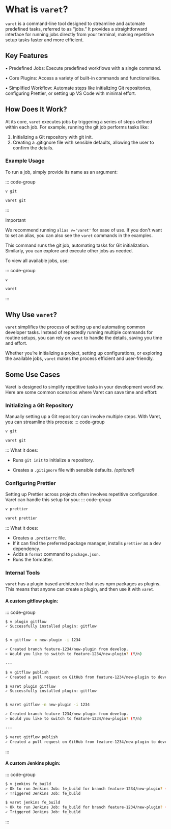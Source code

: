 # What is `varet`?

`varet` is a command-line tool designed to streamline and automate predefined tasks, referred to as “jobs.” It provides a straightforward interface for running jobs directly from your terminal, making repetitive setup tasks faster and more efficient.

## Key Features

• Predefined Jobs: Execute predefined workflows with a single command.

• Core Plugins: Access a variety of built-in commands and functionalities.

• Simplified Workflow: Automate steps like initializing Git repositories, configuring Prettier, or setting up VS Code with minimal effort.

## How Does It Work?

At its core, `varet` executes jobs by triggering a series of steps defined within each job. For example, running the git job performs tasks like:

1. Initializing a Git repository with git init.
2. Creating a .gitignore file with sensible defaults, allowing the user to confirm the details.

### Example Usage

To run a job, simply provide its name as an argument:

::: code-group

```bash [v]
v git
```

```bash [varet]
varet git
```

:::

> [!IMPORTANT]
> We recommend running `alias v='varet'` for ease of use. If you don't want to set an alias, you can also see the `varet` commands in the examples.

This command runs the git job, automating tasks for Git initialization. Similarly, you can explore and execute other jobs as needed.

To view all available jobs, use:

::: code-group

```bash [v]
v
```

```bash [varet]
varet
```

:::

## Why Use `varet`?

`varet` simplifies the process of setting up and automating common developer tasks. Instead of repeatedly running multiple commands for routine setups, you can rely on `varet` to handle the details, saving you time and effort.

Whether you’re initializing a project, setting up configurations, or exploring the available jobs, `varet` makes the process efficient and user-friendly.

## Some Use Cases

Varet is designed to simplify repetitive tasks in your development workflow. Here are some common scenarios where Varet can save time and effort:

### Initializing a Git Repository

Manually setting up a Git repository can involve multiple steps. With Varet, you can streamline this process:
::: code-group

```bash [v]
v git
```

```bash [varet]
varet git
```

:::
What it does:

- Runs `git init` to initialize a repository.

- Creates a `.gitignore` file with sensible defaults. _(optional)_

### Configuring Prettier

Setting up Prettier across projects often involves repetitive configuration. Varet can handle this setup for you:
::: code-group

```bash [v]
v prettier
```

```bash [varet]
varet prettier
```

:::
What it does:

- Creates a `.pretierrc` file.
- If it can find the preferred package manager, installs `prettier` as a dev dependency.
- Adds a `format` command to `package.json`.
- Runs the formatter.

### Internal Tools

`varet` has a plugin based architecture that uses npm packages as plugins. This means that anyone can create a plugin, and then use it with `varet`.

#### A custom gitflow plugin:

::: code-group

```bash [v]
$ v plugin gitflow
✓ Successfully installed plugin: gitflow


$ v gitflow -n new-plugin -i 1234

✓ Created branch feature-1234/new-plugin from develop.
> Would you like to switch to feature-1234/new-plugin? (Y/n)

---

$ v gitflow publish
✓ Created a pull request on GitHub from feature-1234/new-plugin to develop.
```

```bash [varet]
$ varet plugin gitflow
✓ Successfully installed plugin: gitflow


$ varet gitflow -n new-plugin -i 1234

✓ Created branch feature-1234/new-plugin from develop.
> Would you like to switch to feature-1234/new-plugin? (Y/n)

---

$ varet gitflow publish
✓ Created a pull request on GitHub from feature-1234/new-plugin to develop.

```

:::

#### A custom Jenkins plugin:

::: code-group

```bash [v]
$ v jenkins fe_build
> Ok to run Jenkins Job: fe_build for branch feature-1234/new-plugin? (Y/n)
✓ Triggered Jenkins Job: fe_build
```

```bash [varet]
$ varet jenkins fe_build
> Ok to run Jenkins Job: fe_build for branch feature-1234/new-plugin? (Y/n)
✓ Triggered Jenkins Job: fe_build
```

:::

